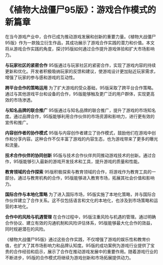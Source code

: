# 《植物大战僵尸95版》：游戏合作模式的新篇章

在当今游戏产业中，合作已成为推动游戏发展和创新的重要力量。《植物大战僵尸95版》作为一款独立衍生作品，其成功展示了游戏合作实践的潜力和价值。本文将从游戏合作实践的角度，探讨95版如何通过合作提升游戏体验和扩大市场影响力。

**与玩家社区的紧密合作**
95版通过与玩家社区的紧密合作，实现了游戏内容的持续更新和优化。开发者积极吸纳玩家的反馈和建议，使游戏设计更加贴近玩家需求，增强了玩家的参与感和游戏的互动性。

**跨平台合作的策略运用**
为了扩大游戏的受众基础，95版采取了跨平台合作策略。通过与其他游戏平台和设备的合作，95版能够触及更广泛的用户群体，实现更高效的市场渗透。

**与知名品牌的联合推广**
95版通过与知名品牌的联合推广，提升了游戏的市场知名度。通过品牌合作，95版能够利用合作伙伴的市场资源和影响力，进行更有效的宣传和推广。

**内容创作者的协作模式**
95版与内容创作者建立了协作模式，鼓励他们在游戏中创作和分享内容。这种合作不仅丰富了游戏的内容生态，也为游戏带来了更多的曝光和流量。

**技术合作伙伴的协同创新**
95版与技术合作伙伴共同推动游戏技术的创新。通过合作，95版能够引入最新的游戏开发技术和工具，提升游戏的质量和性能。

**教育领域的合作探索**
95版积极探索与教育领域的合作，将游戏作为教育工具的一部分。通过与教育机构的合作，95版能够进入教育市场，拓展其社会价值和影响力。

**国际合作与本地化策略**
为了进入国际市场，95版实施了本地化策略，并与国际合作伙伴建立了合作关系。这不仅包括语言和文化的本地化，也涉及到市场策略和运营的本地化。

**合作中的风险与机遇管理**
在合作过程中，95版注重风险与机遇的管理。通过明确合作协议、建立有效的沟通机制和风险评估体系，95版能够最大化合作的效益，同时规避潜在的风险。

《植物大战僵尸95版》通过这些合作实践，不仅增强了游戏的娱乐性和教育价值，也扩大了其市场影响力和品牌认知度。95版的成功案例为游戏行业提供了宝贵的合作经验和启示，展示了合作在推动游戏发展中的重要作用。随着游戏行业的不断进步，95版的合作模式将继续为游戏创新和市场拓展提供动力。
